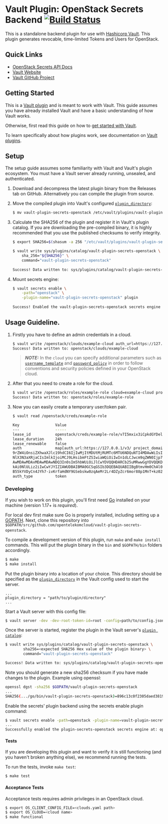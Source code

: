 # Vault Plugin: OpenStack Secrets Backend [![Build Status](https://zuul.otc-service.com/api/tenant/eco/badge?project=opentelekomcloud/vault-plugin-secrets-openstack&pipeline=gate)](https://zuul.otc-service.com/t/eco/builds?project=opentelekomcloud%2Fvault-plugin-secrets-openstack&pipeline=gate)

This is a standalone backend plugin for use with [Hashicorp Vault](https://www.github.com/hashicorp/vault).
This plugin generates revocable, time-limited Tokens and Users for OpenStack.

## Quick Links
- [OpenStack Secrets API
  Docs](https://docs-beta.otc.t-systems.com/vault-plugin-secrets-openstack/api.html)
- [Vault Website](https://www.vaultproject.io)
- [Vault GitHub Project](https://www.github.com/hashicorp/vault)

## Getting Started

This is a [Vault plugin](https://www.vaultproject.io/docs/internals/plugins.html)
and is meant to work with Vault. This guide assumes you have already installed Vault
and have a basic understanding of how Vault works.

Otherwise, first read this guide on how to [get started with Vault](https://www.vaultproject.io/intro/getting-started/install.html).

To learn specifically about how plugins work, see documentation on [Vault plugins](https://www.vaultproject.io/docs/internals/plugins.html).

## Setup

The setup guide assumes some familiarity with Vault and Vault's plugin ecosystem. 
You must have a Vault server already running, unsealed, and authenticated.

1. Download and decompress the latest plugin binary from the Releases tab on
   GitHub. Alternatively you can compile the plugin from source.

1. Move the compiled plugin into Vault's configured [`plugin_directory`](https://www.vaultproject.io/docs/configuration/index.html#plugin_directory):

   ```sh
   $ mv vault-plugin-secrets-openstack /etc/vault/plugins/vault-plugin-secrets-openstack
   ```

1. Calculate the SHA256 of the plugin and register it in Vault's plugin catalog.
   If you are downloading the pre-compiled binary, it is highly recommended that
   you use the published checksums to verify integrity.

   ```sh
   $ export SHA256=$(shasum -a 256 "/etc/vault/plugins/vault-plugin-secrets-openstack" | cut -d' ' -f1)
   
   $ vault write sys/plugins/catalog/vault-plugin-secrets-openstack \
       sha_256="${SHA256}" \
       command="vault-plugin-secrets-openstack"
       
   Success! Data written to: sys/plugins/catalog/vault-plugin-secrets-openstack
   ```

1. Mount secrets engine:

   ```sh
   $ vault secrets enable \
       -path="openstack" \
       -plugin-name="vault-plugin-secrets-openstack" plugin
       
   Success! Enabled the vault-plugin-secrets-openstack secrets engine at: openstack/
   ```

## Usage Guideline.

1. Firstly you have to define an admin credentials in a cloud.

   ```sh
   $ vault write /openstack/clouds/example-cloud auth_url=https://127.0.0.1/v3/ username=admin password=admin user_domain_name=mydomain
   Success! Data written to: openstack/clouds/example-cloud
   ```

   > **_NOTE:_** In the `cloud` you can specify additional parameters such as [`username_template`](https://www.vaultproject.io/docs/concepts/username-templating) 
   > and [`password_policy`](https://www.vaultproject.io/docs/concepts/password-policies) in order to follow conventions and security policies defined in your OpenStack cloud.

1. After that you need to create a role for the cloud.

   ```sh
   $ vault write /openstack/roles/example-role cloud=example-cloud project_name=myproject domain_name=mydomain user_roles="member" root=false
   Success! Data written to: openstack/roles/example-role
   ```

1. Now you can easily create a temporary user/token pair.

   ```sh
   $ vault read /openstack/creds/example-role

   Key                Value
   ---                -----
   lease_id           openstack/creds/example-role/v7I5mxix3iCpkdGYDelNmKdo
   lease_duration     24h
   lease_renewable    false
   auth               map[auth_url:https://127.0.0.1/v3/ project_domain_name:mydomain project_name:myproject token:MIIF-QYJKoZIhvcNAQcCoIIF7jCCBeoCAQExDTALBglghkgBZQMEAgEwggOCBgkqhkiG9w0BBwGgggNzBIIDb3sidG
   9rZW4iOnsiZXhwaXJlc19hdCI6IjIwMjItMDUtMjRUMTc6MTU6NDQuNTI4MDAwWiIsIm1ldGhvZHMiOlsicGFzc3dvcmQiXSwiY2F0YWxvZyI6W10sInJvbGVzIjpbeyJuYW1lIjoic2VydmVyX2FkbSIsImlkIjoiMCJ9LHsibmFtZSI6InRlX2FkbWluIiwiaWQiOiIwIn0seyJuYW1lIjoib3BfZ2F0ZWRfY2
   NlX3N3aXRjaCIsImlkIjoiMCJ9LHsibmFtZSIwiaWQiOiIwIn1dLCJwcm9qZWN0Ijp7ImRvbWFpbiI6eyJ4ZG9tYWluX3R5cGUiOiJUU0kiLCJuYW1lIjoiT1RDMDAwMDAwMDAwMDEwMDAwMDA0NDciLCJpZCI6ImZhZjcyZTg1MWMxZTQ4MzE5Mjk2ZjE4MTgxOGYxNzZhIiwieGRvbWFpbl9pZCI6IjAwMD
   AwMDAwMDAxMDAwMDAwNDQ3In0sIm5hbWUiOiJlCwYDVQQHDARCb25uMRwwGgYDVQQKDBNEZXV0c2NoZSBUZWxla29tIEFHMTcwNQYDVQQLDC5ULVN5c3RlbXMgUFUgUHVibGljIENsb3VkIC0gT3BlbiBUZWxla29tIENsb3VkMRMwEQYDVQQDDApjYS5pYW0ucGtpAg
   kAi0NlULiz2iIwCwYJYIZIAWUDBAIBMA0GCSqGSIb3DQEBAQUABIIBgBtmvHm0ChAl0kppzoaVJgYSovI0ujP6Srk7sDrDVO7auks+dQ-D1yb4Xh398mn1VNs0i4e98Bp-AQnwb3N-uZcUnbNHAUg2uRUoWUBmVs8oXszkGJYRK6Kf+BgGE5GqS4KgE2e8ob96xPGRQ5WdKMjYzb9nAz37sUsvy-jz70anyhKoWW
   B55kYVDyCn4JYh7-ivKrfaHdNY9GSebskw0zqAeMr2Lr4DZyZcr6mor88p1MnT+kz028qcxkrHBKiHQ0wt8YWUfAFD7RV-b97ZkBBSeEMs3ai1zMbYWXtIzztAWZLn52l+vstKiae8hXoE4HIpkMOD+fTyj2z6gN7X6xfvfBIZC2mSOQ2PAiTls2JTrcDVEo3eCI1vgvKrFdY52yDGmb3lHBITPPya0ztvjFrdNv59Gdx8-rxf1fr1htXRhyaMOBiaPDGVkUtjwqC9Zjm3fve5Z5A6UQurBm8xDjtRWjnFB5kAQ708adpCUHJAdxand3Mf-Md4UysLVSf4Ug==]
   auth_type          token

   ```

### Developing

If you wish to work on this plugin, you'll first need [Go](https://www.golang.org) installed on your machine (version 1.17+ is *required*).

For local dev first make sure Go is properly installed, including  setting up a [GOPATH](https://golang.org/doc/code.html#GOPATH).
Next, clone this repository into `$GOPATH/src/github.com/opentelekomcloud/vault-plugin-secrets-openstack`.

To compile a development version of this plugin, run `make` and `make install` commands.
This will put the plugin binary in the `bin` and `$GOPATH/bin` folders accordingly.

```sh
$ make
$ make install
```

Put the plugin binary into a location of your choice. This directory should be specified as the [`plugin_directory`](https://www.vaultproject.io/docs/configuration/index.html#plugin_directory) 
in the Vault config used to start the server.

```
...
plugin_directory = "path/to/plugin/directory"
...
```

Start a Vault server with this config file:

```sh
$ vault server -dev -dev-root-token-id=root -config=path/to/config.json
```

Once the server is started, register the plugin in the Vault server's [`plugin catalog`](https://www.vaultproject.io/docs/internals/plugins.html#plugin-catalog):

```sh
$ vault write sys/plugins/catalog/vault-plugin-secrets-openstack \
        sha256=<expected SHA256 Hex value of the plugin binary> \
        command="vault-plugin-secrets-openstack"

Success! Data written to: sys/plugins/catalog/vault-plugin-secrets-openstack
```

Note you should generate a new sha256 checksum if you have made changes
to the plugin. Example using openssl:

```sh
openssl dgst -sha256 $GOPATH/vault-plugin-secrets-openstack
...
SHA256(.../go/bin/vault-plugin-secrets-openstack)=896c13c0f2305daed381912a128322e02bc28a57d0c862a78cbc2ea66e8c6fa1
```

Enable the secrets' plugin backend using the secrets enable plugin command:

```sh
$ vault secrets enable -path=openstack -plugin-name=vault-plugin-secrets-openstack plugin
...
Successfully enabled the plugin-secrets-openstack secrets engine at: openstack/!
```

#### Tests

If you are developing this plugin and want to verify it is still
functioning (and you haven't broken anything else), we recommend
running the tests.

To run the tests, invoke `make test`:

```sh
$ make test
```

#### Acceptance Tests

Acceptance tests requires admin privileges in an OpenStack cloud.

```sh
$ export OS_CLIENT_CONFIG_FILE=<clouds.yaml path>
$ export OS_CLOUD=<cloud name>
$ make functional
```
